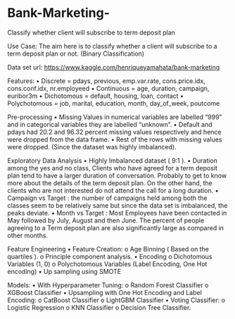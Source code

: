 # Bank-Marketing-
Classify whether client will subscribe to term deposit plan

Use Case: 
The aim here is to classify whether a client will subscribe to a term deposit plan or not. (Binary Classification)

Data set url: 
https://www.kaggle.com/henriqueyamahata/bank-marketing

Features:
•	Discrete = pdays, previous, emp.var.rate, cons.price.idx, cons.conf.idx, nr.employeed
•	Continuous = age, duration, campaign, euribor3m
•	Dichotomous = default, housing, loan, contact
•	Polychotomous = job, marital, education, month, day_of_week, poutcome

Pre-processing
•	Missing Values in numerical variables are labelled “999” and in categorical variables they are labelled “unknown”.
•	Default and pdays had 20.2 and 96.32 percent missing values respectively and hence were dropped from the data frame.
•	Rest of the rows with missing values were dropped. (Since the dataset was highly imbalanced).

Exploratory Data Analysis
•	Highly Imbalanced dataset ( 9:1 ).
•	Duration among the yes and no class, Clients who have agreed for a term deposit plan tend to have a larger duration of conversation. Probably to get to know more about the details of the term deposit plan. On the other hand, the clients who are not interested do not attend the call for a long duration. 
•	Campaign vs Target : the number of campaigns held among both the classes seem to be relatively same but since the data set is imbalanced, the peaks deviate. 
•	Month vs Target : Most Employees have been contacted in May followed by July, August and then June. The percent of people agreeing to a Term deposit plan are also significantly large as compared in other months.

Feature Engineering
•	Feature Creation:
o	Age Binning ( Based on the quartiles ).
o	Principle component analysis.
•	Encoding
o	Dichotomous Variables (1, 0)
o	Polychotomous  Variables (Label Encoding, One Hot encoding)
•	Up sampling using SMOTE

Models:
•	With Hyperparameter Tuning:
o	Random Forest Classifier
o	XGBoost Classifier
•	Upsampling with One Hot Encoding and Label Encoding:
o	CatBoost Classifier
o	LightGBM Classifier
•	Voting Classifier:
o	Logistic Regression
o	KNN Classifier
o	Decision Tree Classifier.

